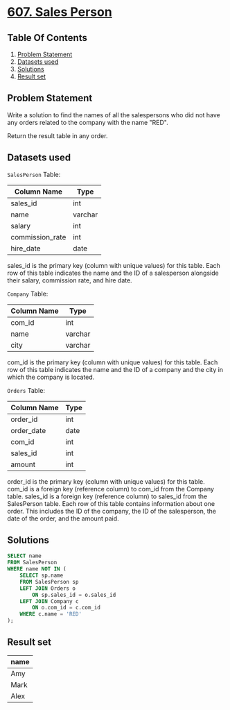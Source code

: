 # [607. Sales Person](https://leetcode.com/problems/sales-person/description/)

## Table Of Contents
1. [Problem Statement](#problem-statement)
2. [Datasets used](#datasets-used)
3. [Solutions](#solutions)
4. [Result set](#result-set)

## Problem Statement

Write a solution to find the names of all the salespersons who did not have any orders related to the company with the name "RED".

Return the result table in any order.

## Datasets used

```SalesPerson``` Table:

| Column Name     | Type    |
| --------------- | ------- |
| sales_id        | int     |
| name            | varchar |
| salary          | int     |
| commission_rate | int     |
| hire_date       | date    |

sales_id is the primary key (column with unique values) for this table.
Each row of this table indicates the name and the ID of a salesperson alongside their salary, commission rate, and hire date.

```Company``` Table:

| Column Name | Type    |
| ----------- | ------- |
| com_id      | int     |
| name        | varchar |
| city        | varchar |

com_id is the primary key (column with unique values) for this table.
Each row of this table indicates the name and the ID of a company and the city in which the company is located.

```Orders``` Table:

| Column Name | Type |
| ----------- | ---- |
| order_id    | int  |
| order_date  | date |
| com_id      | int  |
| sales_id    | int  |
| amount      | int  |

order_id is the primary key (column with unique values) for this table.
com_id is a foreign key (reference column) to com_id from the Company table.
sales_id is a foreign key (reference column) to sales_id from the SalesPerson table.
Each row of this table contains information about one order. This includes the ID of the company, the ID of the salesperson, the date of the order, and the amount paid.

## Solutions

```sql
SELECT name
FROM SalesPerson
WHERE name NOT IN (
    SELECT sp.name
    FROM SalesPerson sp
    LEFT JOIN Orders o
        ON sp.sales_id = o.sales_id
    LEFT JOIN Company c
        ON o.com_id = c.com_id
    WHERE c.name = 'RED'
);
```

## Result set

| name |
| ---- |
| Amy  |
| Mark |
| Alex |